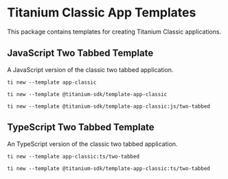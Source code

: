 # Titanium Classic App Templates

This package contains templates for creating Titanium Classic applications.

## JavaScript Two Tabbed Template

A JavaScript version of the classic two tabbed application.

```
ti new --template app-classic
```
```
ti new --template @titanium-sdk/template-app-classic
```
```
ti new --template @titanium-sdk/template-app-classic:js/two-tabbed
```

## TypeScript Two Tabbed Template

An TypeScript version of the classic two tabbed application.

```
ti new --template app-classic:ts/two-tabbed
```
```
ti new --template @titanium-sdk/template-app-classic:ts/two-tabbed
```
